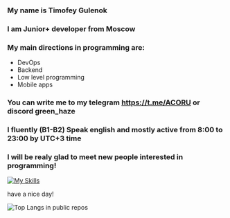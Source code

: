 ### My name is Timofey Gulenok
### I am Junior+ developer from Moscow
### My main directions in programming are:
- DevOps
- Backend
- Low level programming
- Mobile apps
### You can write me to my telegram https://t.me/ACORU or discord green_haze
### I fluently (B1-B2) Speak english and mostly active from 8:00 to 23:00 by UTC+3 time
### I will be realy glad to meet new people interested in programming!

[![My Skills](https://skillicons.dev/icons?i=androidstudio,bash,cmake,gcp,git,godot,idea,kubernetes,linux,materialui,nginx,rabbitmq,raspberrypi,react,spring,c,js,tailwind,vscode,bootstrap,python,kotlin,nodejs,rust,golang,cpp,mongo,redis,postgres,java&theme=light&perline=10)](https://skillicons.dev)

have a nice day!

![Top Langs in public repos](https://github-readme-stats.vercel.app/api/top-langs/?username=greenhazel\&layout=compact)

<!--
**earhater/earhater** is a ✨ _special_ ✨ repository because its `README.md` (this file) appears on your GitHub profile.

Here are some ideas to get you started:

- 🔭 I’m currently working on ...
- 🌱 I’m currently learning ...
- 👯 I’m looking to collaborate on ...
- 🤔 I’m looking for help with ...
- 💬 Ask me about ...
- 📫 How to reach me: ...
- 😄 Pronouns: ...
- ⚡ Fun fact: ...
-->
